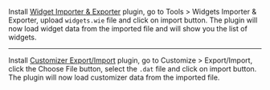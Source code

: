 Install [Widget Importer & Exporter](https://wordpress.org/plugins/widget-importer-exporter/) plugin, go to Tools > Widgets Importer & Exporter, upload ```widgets.wie``` file and click on import button. The plugin will now load widget data from the imported file and will show you the list of widgets.

<hr/>

Install [Customizer Export/Import](https://wordpress.org/plugins/customizer-export-import/) plugin, go to Customize > Export/Import, click the Choose File button, select the ```.dat``` file and click on import button. The plugin will now load customizer data from the imported file.
